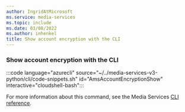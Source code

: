 ```yaml
---
author: IngridAtMicrosoft
ms.service: media-services
ms.topic: include
ms.date: 03/08/2022
ms.author: inhenkel
title: Show account encryption with the CLI
---
```


<!--Show account encryption-->

### Show account encryption with the CLI

:::code language="azurecli" source="~/../media-services-v3-python/cli/code-snippets.sh" id="AmsAccountEncryptionShow" interactive="cloudshell-bash":::

For more information about this command, see the Media Services [CLI reference](/cli/azure/ams/account/encryption?view=azure-cli-latest#az-ams-account-encryption-show).
